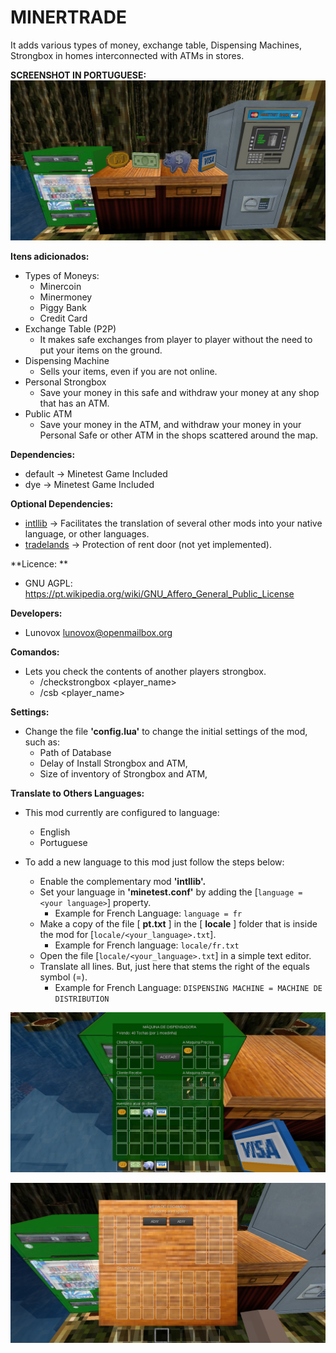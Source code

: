 # MINERTRADE

It adds various types of money, exchange table, Dispensing Machines, Strongbox in homes interconnected with ATMs in stores.

**SCREENSHOT IN PORTUGUESE:**
![](https://raw.githubusercontent.com/Lunovox/minertrade/master/screenshot.png)

**Itens adicionados:**
 * Types of Moneys:
	* Minercoin 
	* Minermoney
	* Piggy Bank
	* Credit Card
 * Exchange Table (P2P)
	* It makes safe exchanges from player to player without the need to put your items on the ground.
 * Dispensing Machine
 	* Sells your items, even if you are not online.
 * Personal Strongbox
	* Save your money in this safe and withdraw your money at any shop that has an ATM.
 * Public ATM
	* Save your money in the ATM, and withdraw your money in your Personal Safe or other ATM in the shops scattered around the map.

**Dependencies:**
  * default → Minetest Game Included
  * dye → Minetest Game Included

**Optional Dependencies:**
  * [intllib](https://github.com/minetest-mods/intllib) → Facilitates the translation of several other mods into your native language, or other languages.
  * [tradelands](https://github.com/Lunovox/tradelands) → Protection of rent door (not yet implemented). 

**Licence: **
 * GNU AGPL: https://pt.wikipedia.org/wiki/GNU_Affero_General_Public_License

**Developers:**
 * Lunovox <lunovox@openmailbox.org>
 
**Comandos:**
 * Lets you check the contents of another players strongbox.
 	* /checkstrongbox <player_name>
 	* /csb <player_name>

**Settings:**
  * Change the file **'config.lua'** to change the initial settings of the mod, such as:
	* Path of Database
	* Delay of Install Strongbox and ATM,
	* Size of inventory of Strongbox and ATM,

**Translate to Others Languages:**

* This mod currently are configured to language:
	* English
	* Portuguese

* To add a new language to this mod just follow the steps below:
	* Enable the complementary mod **'intllib'.**
	* Set your language in **'minetest.conf'** by adding the [````language = <your language>````] property.
		* Example for French Language: ````language = fr````
	* Make a copy of the file [ **pt.txt** ] in the [ **locale** ] folder that is inside the mod for [````locale/<your_language>.txt````]. 
		* Example for French language: ````locale/fr.txt````
	* Open the file [````locale/<your_language>.txt````] in a simple text editor.
	* Translate all lines. But, just here that stems the right of the equals symbol (=). 
		* Example for French Language: ````DISPENSING MACHINE = MACHINE DE DISTRIBUTION````

![](https://raw.githubusercontent.com/Lunovox/minertrade/master/screenshot2.png)

![](https://raw.githubusercontent.com/Lunovox/minertrade/master/screenshot3.png)

